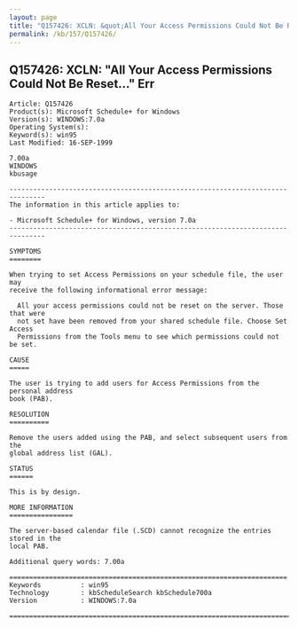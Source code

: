 ```yaml
---
layout: page
title: "Q157426: XCLN: &quot;All Your Access Permissions Could Not Be Reset...&quot; Err"
permalink: /kb/157/Q157426/
---
```


## Q157426: XCLN: &quot;All Your Access Permissions Could Not Be Reset...&quot; Err

	Article: Q157426
	Product(s): Microsoft Schedule+ for Windows
	Version(s): WINDOWS:7.0a
	Operating System(s): 
	Keyword(s): win95
	Last Modified: 16-SEP-1999
	
	7.00a
	WINDOWS
	kbusage
	
	-------------------------------------------------------------------------------
	The information in this article applies to:
	
	- Microsoft Schedule+ for Windows, version 7.0a 
	-------------------------------------------------------------------------------
	
	SYMPTOMS
	========
	
	When trying to set Access Permissions on your schedule file, the user may
	receive the following informational error message:
	
	  All your access permissions could not be reset on the server. Those that were
	  not set have been removed from your shared schedule file. Choose Set Access
	  Permissions from the Tools menu to see which permissions could not be set.
	
	CAUSE
	=====
	
	The user is trying to add users for Access Permissions from the personal address
	book (PAB).
	
	RESOLUTION
	==========
	
	Remove the users added using the PAB, and select subsequent users from the
	global address list (GAL).
	
	STATUS
	======
	
	This is by design.
	
	MORE INFORMATION
	================
	
	The server-based calendar file (.SCD) cannot recognize the entries stored in the
	local PAB.
	
	Additional query words: 7.00a
	
	======================================================================
	Keywords          : win95 
	Technology        : kbScheduleSearch kbSchedule700a
	Version           : WINDOWS:7.0a
	
	=============================================================================
	
